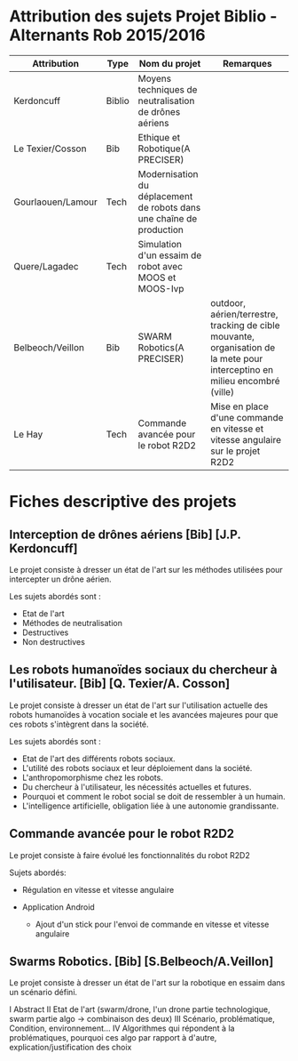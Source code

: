 # Attribution des sujets Projet Biblio - Alternants Rob 2015/2016

|Attribution|Type|Nom du projet|Remarques|
|---|---|---|---|
|Kerdoncuff|Biblio|Moyens techniques de neutralisation de drônes aériens||
|Le Texier/Cosson|Bib|Ethique et Robotique(A PRECISER)||
|Gourlaouen/Lamour|Tech|Modernisation du déplacement de robots dans une chaîne de production||
|Quere/Lagadec|Tech|Simulation d'un essaim de robot avec MOOS et MOOS-Ivp||
|Belbeoch/Veillon|Bib|SWARM Robotics(A PRECISER)|outdoor, aérien/terrestre, tracking de cible mouvante, organisation de la mete pour interceptino en milieu encombré (ville)|
|Le Hay|Tech|Commande avancée pour le robot R2D2|Mise en place d'une commande en vitesse et vitesse angulaire sur le projet R2D2|


# Fiches descriptive des projets

## Interception de drônes aériens [Bib] [J.P. Kerdoncuff]

Le projet consiste à dresser un état de l'art sur les méthodes utilisées pour intercepter un drône aérien.

Les sujets abordés sont :
* Etat de l'art
* Méthodes de neutralisation
 * Destructives
 * Non destructives

## Les robots humanoïdes sociaux du chercheur à l'utilisateur. [Bib] [Q. Texier/A. Cosson]

 Le projet consiste à dresser un état de l'art sur l'utilisation actuelle des robots humanoïdes à vocation sociale et les avancées majeures pour que ces robots s'intègrent dans la société.

 Les sujets abordés sont :
 * Etat de l'art des différents robots sociaux.
  * L'utilité des robots sociaux et leur déploiement dans la société.
  * L'anthropomorphisme chez les robots.
 * Du chercheur à l'utilisateur, les nécessités actuelles et futures.
  * Pourquoi et comment le robot social se doit de ressembler à un humain.
  * L'intelligence artificielle, obligation liée à une autonomie grandissante. 

## Commande avancée pour le robot R2D2

Le projet consiste à faire évolué les fonctionnalités du robot R2D2

Sujets abordés:
 * Régulation en vitesse et vitesse angulaire

 * Application Android
   * Ajout d'un stick pour l'envoi de commande en vitesse et vitesse angulaire

## Swarms Robotics. [Bib] [S.Belbeoch/A.Veillon]

 Le projet consiste à dresser un état de l'art sur la robotique en essaim dans un scénario défini.
 
   I Abstract
   II Etat de l'art (swarm/drone, l'un drone partie technologique, swarm partie algo -> combinaison des deux)
   III Scénario, problématique, Condition, environnement...
   IV Algorithmes qui répondent à la problématiques, pourquoi ces algo par rapport à d'autre, explication/justification des choix
